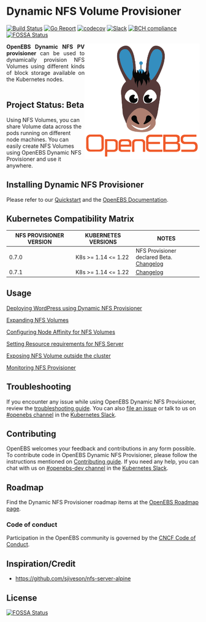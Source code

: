 # Dynamic NFS Volume Provisioner
[![Build Status](https://github.com/openebs/dynamic-nfs-provisioner/actions/workflows/build.yml/badge.svg)](https://github.com/openebs/dynamic-nfs-provisioner/actions/workflows/build.yml)
[![Go Report](https://goreportcard.com/badge/github.com/openebs/dynamic-nfs-provisioner)](https://goreportcard.com/report/github.com/openebs/dynamic-nfs-provisioner)
[![codecov](https://codecov.io/gh/openebs/dynamic-nfs-provisioner/branch/develop/graph/badge.svg)](https://app.codecov.io/gh/openebs/dynamic-nfs-provisioner)
[![Slack](https://img.shields.io/badge/chat!!!-slack-ff1493.svg?style=flat-square)](https://kubernetes.slack.com/messages/openebs)
[![BCH compliance](https://bettercodehub.com/edge/badge/openebs/dynamic-nfs-provisioner?branch=develop)](https://bettercodehub.com/results/openebs/dynamic-nfs-provisioner)
[![FOSSA Status](https://app.fossa.com/api/projects/git%2Bgithub.com%2Fopenebs%2Fdynamic-nfs-provisioner.svg?type=shield)](https://app.fossa.com/projects/git%2Bgithub.com%2Fopenebs%2Fdynamic-nfs-provisioner?ref=badge_shield)

<img width="300" align="right" alt="OpenEBS Logo" src="https://raw.githubusercontent.com/cncf/artwork/HEAD/projects/openebs/stacked/color/openebs-stacked-color.png" xmlns="http://www.w3.org/1999/html">

<p align="justify">
<strong>OpenEBS Dynamic NFS PV provisioner</strong> can be used to dynamically provision 
NFS Volumes using different kinds of block storage available on the Kubernetes nodes. 
<br>
<br>
</p>

## Project Status: Beta
Using NFS Volumes, you can share Volume data across the pods running on different node machines. You can easily create NFS Volumes using OpenEBS Dynamic NFS Provisioner and use it anywhere.

## Installing Dynamic NFS Provisioner
Please refer to our [Quickstart](https://github.com/openebs/dynamic-nfs-provisioner/blob/develop/docs/intro.md) and the [OpenEBS Documentation](https://docs.openebs.io).

## Kubernetes Compatibility Matrix
|     NFS PROVISIONER VERSION     | KUBERNETES VERSIONS | NOTES |
|-----------------|-----------------|-----------------|
| 0.7.0 | K8s >= 1.14 <= 1.22  | NFS Provisioner declared Beta. <br />[Changelog](https://github.com/openebs/dynamic-nfs-provisioner/blob/develop/CHANGELOG.md#070--2021-09-14) |
| 0.7.1 | K8s >= 1.14 <= 1.22  | [Changelog](https://github.com/openebs/dynamic-nfs-provisioner/blob/develop/CHANGELOG.md#071--2021-09-16) |


## Usage
[Deploying WordPress using Dynamic NFS Provisioner](https://github.com/openebs/dynamic-nfs-provisioner/blob/develop/docs/workload/wordpress.md)

[Expanding NFS Volumes](https://github.com/openebs/dynamic-nfs-provisioner/blob/develop/docs/tutorial/nfs-volume-resize.md)

[Configuring Node Affinity for NFS Volumes](https://github.com/openebs/dynamic-nfs-provisioner/blob/develop/docs/tutorial/node-affinity.md)

[Setting Resource requirements for NFS Server](https://github.com/openebs/dynamic-nfs-provisioner/blob/develop/docs/tutorial/configure-nfs-server-resource-requirements.md)

[Exposing NFS Volume outside the cluster](https://github.com/openebs/dynamic-nfs-provisioner/blob/develop/docs/expose-nfs-server.md)

[Monitoring NFS Provisioner](https://github.com/openebs/dynamic-nfs-provisioner/blob/develop/docs/metrics.md)


## Troubleshooting
If you encounter any issue while using OpenEBS Dynamic NFS Provisioner, review the [troubleshooting guide](https://github.com/openebs/dynamic-nfs-provisioner/blob/develop/docs/troubleshooting.md). You can also [file an issue](https://github.com/openebs/dynamic-nfs-provisioner/issues) or talk to us on [#openebs channel](https://kubernetes.slack.com/messages/openebs) in the [Kubernetes Slack](https://kubernetes.slack.com).

## Contributing
OpenEBS welcomes your feedback and contributions in any form possible. To contribute code in OpenEBS Dynamic NFS Provisioner, please follow the instructions mentioned on [Contributing guide](https://github.com/openebs/dynamic-nfs-provisioner/blob/develop/CONTRIBUTING.md). If you need any help, you can chat with us on [#openebs-dev channel](https://kubernetes.slack.com/messages/openebs-dev) in the [Kubernetes Slack](https://kubernetes.slack.com).

## Roadmap
Find the Dynamic NFS Provisioner roadmap items at the [OpenEBS Roadmap page](https://github.com/orgs/openebs/projects/12).

### Code of conduct
Participation in the OpenEBS community is governed by the [CNCF Code of Conduct](CODE-OF-CONDUCT.md).

## Inspiration/Credit
- https://github.com/sjiveson/nfs-server-alpine

## License
[![FOSSA Status](https://app.fossa.com/api/projects/git%2Bgithub.com%2Fopenebs%2Fdynamic-nfs-provisioner.svg?type=large)](https://app.fossa.com/projects/git%2Bgithub.com%2Fopenebs%2Fdynamic-nfs-provisioner?ref=badge_large)
